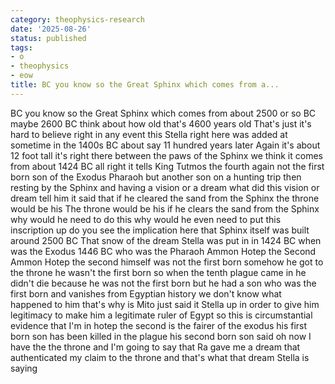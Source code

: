 ```yaml
---
category: theophysics-research
date: '2025-08-26'
status: published
tags:
- o
- theophysics
- eow
title: BC you know so the Great Sphinx which comes from a...
---
```

   
BC you know so the Great Sphinx which comes from about 2500 or so BC maybe 2600 BC think about how old that's 4600 years old That's just it's hard to believe right in any event this Stella right here was added at sometime in the 1400s BC about say 11 hundred years later Again it's about 12 foot tall it's right there between the paws of the Sphinx we think it comes from about 1424 BC all right it tells King Tutmos the fourth again not the first born son of the Exodus Pharaoh but another son on a hunting trip then resting by the Sphinx and having a vision or a dream what did this vision or dream tell him it said that if he cleared the sand from the Sphinx the throne would be his The throne would be his if he clears the sand from the Sphinx why would he need to do this why would he even need to put this inscription up do you see the implication here that Sphinx itself was built around 2500 BC That snow of the dream Stella was put in in 1424 BC when was the Exodus 1446 BC who was the Pharaoh Ammon Hotep the Second Ammon Hotep the second himself was not the first born somehow he got to the throne he wasn't the first born so when the tenth plague came in he didn't die because he was not the first born but he had a son who was the first born and vanishes from Egyptian history we don't know what happened to him that's why is Mito just said it Stella up in order to give him legitimacy to make him a legitimate ruler of Egypt so this is circumstantial evidence that I'm in hotep the second is the fairer of the exodus his first born son has been killed in the plague his second born son said oh now I have the the throne and I'm going to say that Ra gave me a dream that authenticated my claim to the throne and that's what that dream Stella is saying